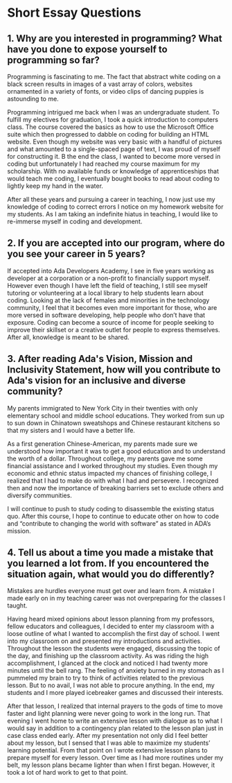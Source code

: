 # Short Essay Questions

## 1. Why are you interested in programming? What have you done to expose yourself to programming so far?

Programming is fascinating to me. The fact that abstract white coding on a black screen results in images of a vast array of colors, websites ornamented in a variety of fonts, or video clips of dancing puppies is astounding to me.

Programming intrigued me back when I was an undergraduate student. To fulfill my electives for graduation, I took a quick introduction to computers class. The course covered the basics as how to use the Microsoft Office suite which then progressed to dabble on coding for building an HTML website. Even though my website was very basic with a handful of pictures and what amounted to a single-spaced page of text, I was proud of myself for constructing it. B the end the class, I wanted to become more versed in coding but unfortunately I had reached my course maximum for my scholarship. With no available funds or knowledge of apprenticeships that would teach me coding, I eventually bought books to read about coding to lightly keep my hand in the water.

After all these years and pursuing a career in teaching, I now just use my knowledge of coding to correct errors I notice on my homework website for my students. As I am taking an indefinite hiatus in teaching, I would like to re-immerse myself in coding and development.

## 2. If you are accepted into our program, where do you see your career in 5 years?

If accepted into Ada Developers Academy, I see in five years working as developer at a corporation or a non-profit to financially support myself. However even though I have left the field of teaching, I still see myself tutoring or volunteering at a local library to help students learn about coding. Looking at the lack of females and minorities in the technology community, I feel that it becomes even more important for those, who are more versed in software developing, help people who don’t have that exposure. Coding can become a source of income for people seeking to improve their skillset or a creative outlet for people to express themselves. After all, knowledge is meant to be shared.

## 3. After reading Ada's Vision, Mission and Inclusivity Statement, how will you contribute to Ada's vision for an inclusive and diverse community?

My parents immigrated to New York City in their twenties with only elementary school and middle school educations. They worked from sun up to sun down in Chinatown sweatshops and Chinese restaurant kitchens so that my sisters and I would have a better life.

As a first generation Chinese-American, my parents made sure we understood how important it was to get a good education and to understand the worth of a dollar. Throughout college, my parents gave me some financial assistance and I worked throughout my studies. Even though my economic and ethnic status impacted my chances of finishing college, I realized that I had to make do with what I had and persevere. I recognized then and now the importance of breaking barriers set to exclude others and diversify communities.

I will continue to push to study coding to disassemble the existing status quo. After this course, I hope to continue to educate other on how to code and “contribute to changing the world with software” as stated in ADA’s mission.

## 4. Tell us about a time you made a mistake that you learned a lot from. If you encountered the situation again, what would you do differently?

Mistakes are hurdles everyone must get over and learn from. A mistake I made early on in my teaching career was not overpreparing for the classes I taught.

Having heard mixed opinions about lesson planning from my professors, fellow educators and colleagues, I decided to enter my classroom with a loose outline of what I wanted to accomplish the first day of school. I went into my classroom on and presented my introductions and activities. Throughout the lesson the students were engaged, discussing the topic of the day, and finishing up the classroom activity. As was riding the high accomplishment, I glanced at the clock and noticed I had twenty more minutes until the bell rang. The feeling of anxiety burned in my stomach as I pummeled my brain to try to think of activities related to the previous lesson. But to no avail, I was not able to procure anything. In the end, my students and I more played icebreaker games and discussed their interests.

After that lesson, I realized that internal prayers to the gods of time to move faster and light planning were never going to work in the long run. That evening I went home to write an extensive lesson with dialogue as to what I would say in addition to a contingency plan related to the lesson plan just in case class ended early. After my presentation not only did I feel better about my lesson, but I sensed that I was able to maximize my students’ learning potential. From that point on I wrote extensive lesson plans to prepare myself for every lesson. Over time as I had more routines under my belt, my lesson plans became lighter than when I first began. However, it took a lot of hard work to get to that point.
